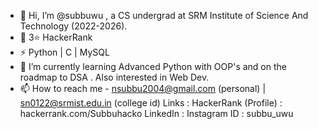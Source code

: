 - 👋 Hi, I’m @subbuwu , a CS undergrad at SRM Institute of Science And Technology (2022-2026).
- 💞️ 3⭐ HackerRank
- ⚡ Python | C | MySQL 
- 🌱 I’m currently learning Advanced Python with OOP's and on the roadmap to DSA . Also interested in Web Dev.
- 📫 How to reach me - nsubbu2004@gmail.com (personal) | sn0122@srmist.edu.in (college id)
Links :
HackerRank (Profile) : hackerrank.com/Subbuhacko
LinkedIn  : 
Instagram ID : subbu_uwu

<!---
subbuwu/subbuwu is a ✨ special ✨ repository because its `README.md` (this file) appears on your GitHub profile.
You can click the Preview link to take a look at your changes.
--->
